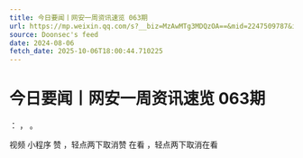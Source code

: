 ```yaml
---
title: 今日要闻丨网安一周资讯速览 063期
url: https://mp.weixin.qq.com/s?__biz=MzAwMTg3MDQzOA==&mid=2247509787&idx=1&sn=3f4bcae9118a7ee847baa030a771d142
source: Doonsec's feed
date: 2024-08-06
fetch_date: 2025-10-06T18:00:44.710225
---
```


# 今日要闻丨网安一周资讯速览 063期

：
，
。

视频
小程序
赞
，轻点两下取消赞
在看
，轻点两下取消在看